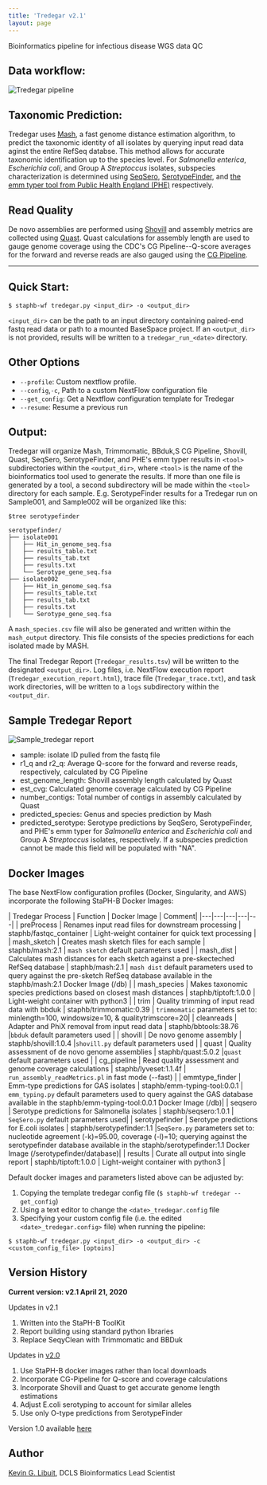 ```yaml
---
title: 'Tredegar v2.1'
layout: page
---
```

Bioinformatics pipeline for infectious disease WGS data QC

## Data workflow:
![Tredegar pipeline](/assets/workflows/tredegar/Tredegar_v2.1.png)

## Taxonomic Prediction:
Tredegar uses [Mash](http://genomebiology.biomedcentral.com/articles/10.1186/s13059-016-0997-x), a fast genome distance estimation algorithm, to predict the taxonomic identity of all isolates by querying input read data aginst the entire RefSeq databse. This method allows for accurate taxonomic identification up to the species level.
For *Salmonella enterica*, *Escherichia coli*, and Group A *Streptoccus* isolates, subspecies characterization is determined using [SeqSero](http://jcm.asm.org/content/early/2015/03/05/JCM.00323-15), [SerotypeFinder](http://jcm.asm.org/content/53/8/2410.full.pdf+html), and [the emm typer tool from Public Health England (PHE)](https://github.com/phe-bioinformatics/emm-typing-tool) respectively.

## Read Quality
De novo assemblies are performed using [Shovill](https://github.com/tseemann/shovill) and assembly metrics are collected using [Quast](https://github.com/ablab/quast). Quast calculations for assembly length are used to gauge genome coverage using the CDC's CG Pipeline--Q-score averages for the forward and reverse reads are also gauged using the [CG Pipeline](https://github.com/lskatz/CG-Pipeline).

---

## Quick Start:

````
$ staphb-wf tredegar.py <input_dir> -o <output_dir>
````

`<input_dir>` can be the path to an input directory containing paired-end fastq read data or path to a mounted BaseSpace project.
If an `<output_dir>` is not provided, results will be written to a `tredegar_run_<date>` directory.


## Other Options
- `--profile`: Custom nextflow profile.
- `--config`,`-c`, Path to a custom NextFlow configuration file
- `--get_config`: Get a Nextflow configuration template for Tredegar
- `--resume`: Resume a previous run

## Output:
Tredegar will organize Mash, Trimmomatic, BBduk,S CG Pipeline, Shovill, Quast, SeqSero, SerotypeFinder, and PHE's emm typer results in `<tool>` subdirectories within the `<output_dir>`, where `<tool>` is the name
of the bioinformatics tool used to generate the results. If more than one file is generated by a tool, a second subdirectory will be made within the `<tool>` directory for each sample.
E.g. SerotypeFinder results for a Tredegar run on Sample001, and Sample002 will be organized like this:

`````
$tree serotypefinder

serotypefinder/
├── isolate001
│   ├── Hit_in_genome_seq.fsa
│   ├── results_table.txt
│   ├── results_tab.txt
│   ├── results.txt
│   └── Serotype_gene_seq.fsa
├── isolate002
│   ├── Hit_in_genome_seq.fsa
│   ├── results_table.txt
│   ├── results_tab.txt
│   ├── results.txt
│   └── Serotype_gene_seq.fsa

`````

A `mash_species.csv` file will also be generated and written within the `mash_output` directory. This file consists of the species predictions for each isolated made by MASH.

The final Tredegar Report (`Tredegar_results.tsv`) will be written to the designated `<output_dir>`.
Log files, i.e. NextFlow execution report (`Tredegar_execution_report.html`), trace file (`Tredegar_trace.txt`), and task work directories, will be written to a `logs` subdirectory within the `<output_dir`.


## Sample Tredegar Report
![Sample_tredegar report](/assets/workflows/tredegar/tred2_sample_out.png)
- sample: isolate ID pulled from the fastq file
- r1_q and r2_q: Average Q-score for the forward and reverse reads, respectively, calculated by CG Pipeline
- est_genome_length: Shovill assembly length calculated by Quast
- est_cvg: Calculated genome coverage calculated by CG Pipeline
- number_contigs: Total number of contigs in assembly calculated by Quast
- predicted_species: Genus and species prediction by Mash
- predicted_serotype: Serotype predictions by SeqSero, SerotypeFinder, and PHE's emm typer for *Salmonella enterica* and *Escherichia coli* and Group A *Streptoccus* isolates, respectively. If a subspecies prediction cannot be made this field will be populated with "NA".  


## Docker Images
The base NextFlow configuration profiles (Docker, Singularity, and AWS) incorporate the following StaPH-B Docker Images:

| Tredegar Process   | Function  | Docker Image  | Comment|
|---|---|---|---|---|
| preProcess  | Renames input read files for downstream processing | staphb/fastqc_container  | Light-weight container for quick text processing  |
| mash_sketch  | Creates mash sketch files for each sample  | staphb/mash:2.1  | `mash sketch` default parameters used |
| mash_dist  | Calculates mash distances for each sketch against a pre-skecteched RefSeq database  | staphb/mash:2.1  | `mash dist` default parameters used to query against the pre-sketch RefSeq database available in the staphb/mash:2.1 Docker Image (/db) |
| mash_species  | Makes taxonomic species predictions based on closest mash distances | staphb/tiptoft:1.0.0  | Light-weight container with python3  |
| trim  | Quality trimming of input read data with bbduk  | staphb/trimmomatic:0.39  | `trimmomatic` parameters set to: minlength=100, windowsize=10, & qualitytrimscore=20|
| cleanreads  | Adapter and PhiX removal from input read data  | staphb/bbtools:38.76  |`bbduk` default parameters used |
| shovill | De novo genome assembly  | staphb/shovill:1.0.4  |`shovill.py` default parameters used |
| quast  | Quality assessment of de novo genome assemblies  | staphb/quast:5.0.2  |`quast` default parameters used |
| cg_pipeline  | Read quality assessment and genome coverage calculations  | staphb/lyveset:1.1.4f  | `run_assembly_readMetrics.pl` in fast mode (--fast)  |
| emmtype_finder  | Emm-type predictions for GAS isolates  | staphb/emm-typing-tool:0.0.1  | `emm_typing.py` default parameters used to query against the GAS database available in the staphb/emm-typing-tool:0.0.1 Docker Image (/db)|
| seqsero  | Serotype predictions for Salmonella isolates  | staphb/seqsero:1.0.1  | `SeqSero.py` default parameters used|
| serotypefinder  | Serotype predictions for E.coli isolates  | staphb/serotypefinder:1.1  |`SeqSero.py` parameters set to: nucleotide agreement (-k)=95.00, coverage (-l)=10; querying against the serotypefinder database available in the staphb/serotypefinder:1.1 Docker Image (/serotypefinder/database)|
| results | Curate all output into single report   |  staphb/tiptoft:1.0.0  | Light-weight container with python3  |

Default docker images and parameters listed above can be adjusted by:
1. Copying the template tredegar config file (`$ staphb-wf tredegar --get_config`)
2. Using a text editor to change the `<date>_tredegar.config` file
3. Specifying your custom config file (i.e. the edited `<date>_tredegar.config>` file) when running the pipeline:<br />

```
$ staphb-wf tredegar.py <input_dir> -o <output_dir> -c <custom_config_file> [optoins]
```

## Version History

<b>Current version: v2.1 April 21, 2020</b>

Updates in v2.1
1. Written into the StaPH-B ToolKit
2. Report building using standard python libraries
3. Replace SeqyClean with Trimmomatic and BBDuk

Updates in [v2.0](https://github.com/kevinlibuit/Tredegar)
1. Use StaPH-B docker images rather than local downloads
2. Incorporate CG-Pipeline for Q-score and coverage calculations
3. Incorporate Shovill and Quast to get accurate genome length estimations
4. Adjust E.coli serotyping to account for similar alleles
5. Use only O-type predictions from SerotypeFinder

Version 1.0 available [here](https://github.com/kevinlibuit/Tredegar/releases)

## Author
[Kevin G. Libuit](https://github.com/kevinlibuit), DCLS Bioinformatics Lead Scientist
